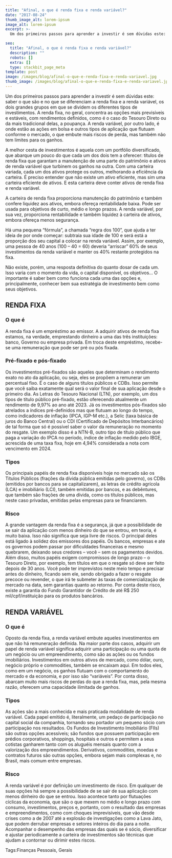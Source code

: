 ```yaml
---
title: "Afinal, o que é renda fixa e renda variável?"
date: "2017-08-24"
thumb_image_alt: lorem-ipsum
image_alt: lorem-ipsum
excerpt: >-
  Um dos primeiros passos para aprender a investir é sem dúvidas este: saber o que são e no que se diferenciam a renda fixa e a renda variável, os dois grandes grupos em que se dividem os diferentes tipos de investimentos. A renda fixa, no geral, concentra as opções mais previsíveis e estáveis, com rendimentos definidos, como é o caso do Tesouro Direto ou da mais tradicional delas, a poupança. A renda variável, por outro lado, é onde estão as ações em bolsa e outros tipos de aplicação que flutuam conforme o mercado, o que embute mais riscos de perda, mas também não tem limites para os ganhos.

seo:
  title: "Afinal, o que é renda fixa e renda variável?"
  description: ""
  robots: []
  extra: []
  type: stackbit_page_meta
template: post
image: /images/blog/afinal-o-que-e-renda-fixa-e-renda-variavel.jpg
thumb_image: /images/blog/afinal-o-que-e-renda-fixa-e-renda-variavel.jpg
---
```


Um dos primeiros passos para aprender a investir é sem dúvidas este: saber o que são e no que se diferenciam a renda fixa e a renda variável, os dois grandes grupos em que se dividem os diferentes tipos de investimentos. A renda fixa, no geral, concentra as opções mais previsíveis e estáveis, com rendimentos definidos, como é o caso do Tesouro Direto ou da mais tradicional delas, a poupança. A renda variável, por outro lado, é onde estão as ações em bolsa e outros tipos de aplicação que flutuam conforme o mercado, o que embute mais riscos de perda, mas também não tem limites para os ganhos.

A melhor cesta de investimentos é aquela com um portfólio diversificado, que abarque um pouco do que cada um dos dois tem a oferecer: títulos de renda fixa que garantam a manutenção de uma parte do patrimônio e ativos de renda variável que turbinem os ganhos na outra. Com uma carteira variada, cada um dos ativos protege os outros, melhorando a eficiência da carteira. É preciso entender que não existe um ativo eficiente, mas sim uma carteira eficiente de ativos. E esta carteira deve conter ativos de renda fixa e renda variável.

A carteira de renda fixa proporciona manutenção do patrimônio e também confere liquidez aos ativos, embora ofereça rentabilidade baixa. Pode ser usada para objetivos de curto, médio e longo prazos. A renda variável, por sua vez, proporciona rentabilidade e também liquidez à carteira de ativos, embora ofereça menos segurança.

Há uma pequena “fórmula”, a chamada “regra dos 100”, que ajuda a ter ideia de por onde começar: subtraia sua idade de 100 e será está a proporção dos seu capital a colocar na renda variável. Assim, por exemplo, uma pessoa de 40 anos (100 – 40 = 60) deveria “arriscar” 60% de seus investimentos da renda variável e manter os 40% restante protegidos na fixa.

Não existe, porém, uma resposta definitiva do quanto dosar de cada um. Isso varia com o momento da vida, o capital disponível, os objetivos… O importante é saber bem como funciona cada uma das opções e, principalmente, conhecer bem sua estratégia de investimento bem como seus objetivos.

## RENDA FIXA

### O que é

A renda fixa é um empréstimo ao emissor. A adquirir ativos de renda fixa estamos, na verdade, emprestando dinheiro a uma das três instituições: banco, Governo ou empresa privada. Em troca deste empréstimo, recebe-se uma remuneração que pode ser pré ou pós fixada.

### Pré-fixado e pós-fixado

Os investimentos pré-fixados são aqueles que determinam o rendimento exato no ato da aplicação, ou seja, eles se propõem a remunerar um percentual fixo. É o caso de alguns títulos públicos e CDBs. Isso permite que você saiba exatamente qual será o valor final de sua aplicação desde o primeiro dia. As Letras do Tesouro Nacional (LTN), por exemplo, um dos tipos de título público pré-fixado, estão oferecendo atualmente um rendimento de 9,97% ao ano até 2023.
Já os investimentos pós-fixados são atrelados a índices pré-definidos mas que flutuam ao longo do tempo, como indicadores de inflação (IPCA, IGP-M etc.), a Selic (taxa básica de juros do Banco Central) ou o CDI (Certificado de Depósitos Interbancários) de tal forma que só é possível saber o valor da remuneração no momento do resgate. Um exemplo disso é a NTN-B, outro tipo de título público que paga a variação do IPCA no período, índice de inflação medido pelo IBGE, acrescida de uma taxa fixa, hoje em 4,94% considerada a nota com vencimento em 2024.

### Tipos

Os principais papéis de renda fixa disponíveis hoje no mercado são os Títulos Públicos (frações da dívida pública emitidas pelo governo), os CDBs (emitidos por bancos para se capitalizarem), as letras de crédito agrícola (LCA) e imobiliário (LCI), também emitidas por bancos, e as debêntures, que também são frações de uma dívida, como os títulos públicos, mas neste caso privadas, emitidas pelas empresas para se financiarem.

### Risco

A grande vantagem da renda fixa é a segurança, já que a possibilidade de se sair da aplicação com menos dinheiro do que se entrou, em teoria, é muito baixa. Isso não significa que seja livre de riscos. O principal deles está ligado à solidez dos emissores dos papéis. Os bancos, empresas e ate os governos podem passar por dificuldades financeiras e mesmo quebrarem, deixando seus credores – você – sem os pagamentos devidos. Além disso, muitos papéis exigem compromissos de longo prazo – o Tesouro Direto, por exemplo, tem títulos em que o resgate só deve ser feito depois de 30 anos. Você pode ter imprevistos neste meio tempo e precisar antes do dinheiro, ficando sem ele, sendo obrigado a fazer o resgate precoce ou revender, o que irá te submeter às taxas de comercialização de mercado na data, sem garantias quanto ao retorno. Por conta deste risco, existe a garantia do Fundo Garantidor de Crédito de até R$ 250 mil/cpf/instituição para os produtos bancários.

## RENDA VARIÁVEL

### O que é

Oposto da renda fixa, a renda variável embute aqueles investimentos em que não há remuneração definida. Na maior parte dos casos, adquirir um papel de renda variável significa adquirir uma participação ou uma quota de um negócio ou um empreendimento, como são as ações ou os fundos imobiliários. Investimentos em outros ativos de mercado, como dólar, ouro, negócio próprio e commodities, também se encaixam aqui. Em todos eles, como em um negócio, os ganhos flutuam com o comportamento do mercado e da economia, e por isso são “variáveis”. Por conta disso, abarcam muito mais riscos de perdas do que a renda fixa, mas, pela mesma razão, oferecem uma capacidade ilimitada de ganhos.

### Tipos

As ações são a mais conhecida e mais praticada modalidade de renda variável. Cada papel emitido é, literalmente, um pedaço de participação no capital social da companhia, tornando seu portador um pequeno sócio com participação nos resultados. Os Fundos de Investimento Imobiliário (FIIs) são outras opções acessíveis; são fundos que possuem participação em prédios corporativos, shoppings, hospitais e outros e permitem a seus cotistas ganharem tanto com os aluguéis mensais quanto com a valorização dos empreendimentos. Derivativos, commodities, moedas e contratos futuros são outras opções, embora sejam mais complexas e, no Brasil, mais comum entre empresas.

### Risco

A renda variável é por definição um investimento de risco. Em qualquer de suas opções há sempre a possibilidade de se sair de sua aplicação com menos dinheiro do que se entrou. Isso acontece tanto por flutuações cíclicas da economia, que são o que mexem no médio e longo prazo com consumo, investimentos, preços e, portanto, com o resultado das empresas e empreendimentos, como com choques imprevisíveis, que vão desde crises como a de 2007 até a explosão de investigações como a Lava Jato, que podem derrubar empresas e setores inteiros do dia para a noite. Acompanhar o desempenho das empresas das quais se é sócio, diversificar e ajustar periodicamente a carteira de investimentos são técnicas que ajudam a contornar ou dirimir estes riscos.

Tags:Finanças Pessoais, Gerais
